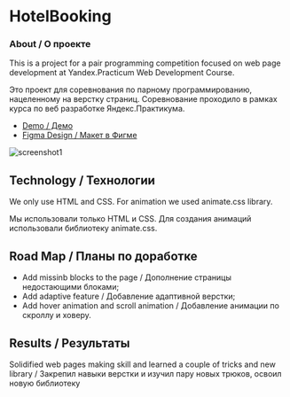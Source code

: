 # HotelBooking

### About / О проекте

This is a project for a pair programming competition focused on web page development at Yandex.Practicum Web Development Course.

Это проект для соревнования по парному программированию, нацеленному на верстку страниц. Соревнование проходило в рамках курса по веб разработке Яндекс.Практикума.

- [Demo / Демо](https://sergeykardashev.github.io/HotelBooking/)
- [Figma Design / Макет в Фигме](https://www.figma.com/file/fUtEsAUkM11D4VyV5xnivB/HotelBooking?node-id=0%3A1&t=oP3kQyg0wMdki4g7-0)

![screenshot1](https://github.com/SergeyKardashevHotelBookingk/raw/assets/images/HotelBooking_thumb.jpg)

## Technology / Технологии

We only use HTML and CSS. For animation we used animate.css library.

Мы использовали только HTML и CSS. Для создания анимаций использовали библиотеку animate.css.

## Road Map / Планы по доработке
- Add missinb blocks to the page / Дополнение страницы недостающими блоками;
- Add adaptive feature / Добавление адаптивной верстки;
- Add hover animation and scroll animation / Добавление анимации по скроллу и ховеру.

## Results / Результаты
Solidified web pages making skill and learned a couple of tricks and new library / Закрепил навыки верстки и изучил пару новых трюков, освоил новую библиотеку
